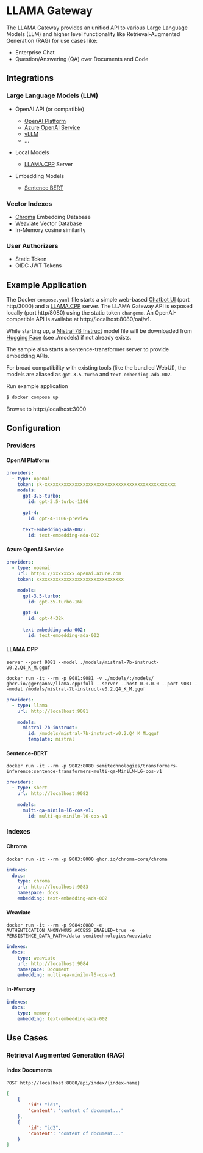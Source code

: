 
# LLAMA Gateway

The LLAMA Gateway provides an unified API to various Large Language Models (LLM) and higher level functionality like 
Retrieval-Augmented Generation (RAG) for use cases like:

- Enterprise Chat
- Question/Answering (QA) over Documents and Code


## Integrations

###  Large Language Models (LLM)

- OpenAI API (or compatible)  
  - [OpenAI Platform](https://platform.openai.com/docs/introduction)
  - [Azure OpenAI Service](https://azure.microsoft.com/en-us/products/ai-services/openai-service)
  - [vLLM](https://docs.vllm.ai)
  - ...

- Local Models
  - [LLAMA.CPP](https://github.com/ggerganov/llama.cpp) Server

- Embedding Models
  -  [Sentence BERT](https://www.sbert.net) 


### Vector Indexes

- [Chroma](https://www.trychroma.com) Embedding Database
- [Weaviate](https://weaviate.io) Vector Database
- In-Memory cosine similarity

### User Authorizers

- Static Token
- OIDC JWT Tokens


## Example Application

The Docker `compose.yaml` file starts a simple web-based [Chatbot UI](https://github.com/mckaywrigley/chatbot-ui)  (port http/3000) and a [LLAMA.CPP](https://github.com/ggerganov/llama.cpp) server. The LLAMA Gateway API is exposed locally (port http/8080) using the static token `changeme`. An OpenAI-compatible API is availabe at http://localhost:8080/oai/v1. 

While starting up, a [Mistral 7B Instruct](https://mistral.ai/news/announcing-mistral-7b/) model file will be downloaded from [Hugging Face](https://huggingface.co) (see ./models) if not already exists.

The sample also starts a sentence-transformer server to provide embedding APIs.

For broad compatibility with existing tools (like the bundled WebUI), the models are aliased as `gpt-3.5-turbo` and `text-embedding-ada-002`.

Run example application

```bash
$ docker compose up
```

Browse to http://localhost:3000

## Configuration

### Providers

#### OpenAI Platform

```yaml
providers:
  - type: openai
    token: sk-xxxxxxxxxxxxxxxxxxxxxxxxxxxxxxxxxxxxxxxxxxxxxxxx
    models:
      gpt-3.5-turbo:
        id: gpt-3.5-turbo-1106

      gpt-4:
        id: gpt-4-1106-preview
        
      text-embedding-ada-002:
        id: text-embedding-ada-002
```

#### Azure OpenAI Service

```yaml
providers:
  - type: openai
    url: https://xxxxxxxx.openai.azure.com
    token: xxxxxxxxxxxxxxxxxxxxxxxxxxxxxxxx

    models:
      gpt-3.5-turbo:
        id: gpt-35-turbo-16k

      gpt-4:
        id: gpt-4-32k
        
      text-embedding-ada-002:
        id: text-embedding-ada-002
```

#### LLAMA.CPP

```shell
server --port 9081 --model ./models/mistral-7b-instruct-v0.2.Q4_K_M.gguf
```

```shell
docker run -it --rm -p 9081:9081 -v ./models/:/models/ ghcr.io/ggerganov/llama.cpp:full --server --host 0.0.0.0 --port 9081 --model /models/mistral-7b-instruct-v0.2.Q4_K_M.gguf
```

```yaml
providers:
  - type: llama
    url: http://localhost:9081

    models:
      mistral-7b-instruct:
        id: /models/mistral-7b-instruct-v0.2.Q4_K_M.gguf
        template: mistral
```

#### Sentence-BERT

```shell
docker run -it --rm -p 9082:8080 semitechnologies/transformers-inference:sentence-transformers-multi-qa-MiniLM-L6-cos-v1
```

```yaml
providers:
  - type: sbert
    url: http://localhost:9082

    models:
      multi-qa-minilm-l6-cos-v1:
        id: multi-qa-minilm-l6-cos-v1
```

### Indexes

#### Chroma

```shell
docker run -it --rm -p 9083:8000 ghcr.io/chroma-core/chroma
```

```yaml
indexes:
  docs:
    type: chroma
    url: http://localhost:9083
    namespace: docs
    embedding: text-embedding-ada-002
```

#### Weaviate

```shell
docker run -it --rm -p 9084:8080 -e AUTHENTICATION_ANONYMOUS_ACCESS_ENABLED=true -e PERSISTENCE_DATA_PATH=/data semitechnologies/weaviate
```

```yaml
indexes:
  docs:
    type: weaviate
    url: http://localhost:9084
    namespace: Document
    embedding: multi-qa-minilm-l6-cos-v1  
```

#### In-Memory

```yaml
indexes:
  docs:
    type: memory   
    embedding: text-embedding-ada-002
```

## Use Cases

### Retrieval Augmented Generation (RAG)

#### Index Documents

```
POST http://localhost:8080/api/index/{index-name}
```

```json
[
    {
        "id": "id1",
        "content": "content of document..."
    },
    {
        "id": "id2",
        "content": "content of document..."
    }
]
```